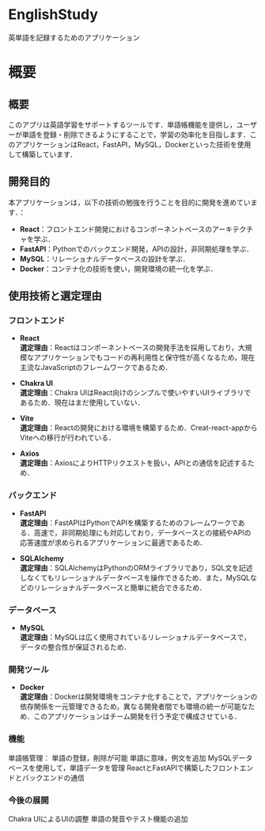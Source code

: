 # EnglishStudy
英単語を記録するためのアプリケーション

# 概要
## 概要
このアプリは英語学習をサポートするツールです．単語帳機能を提供し，ユーザーが単語を登録・削除できるようにすることで，学習の効率化を目指します．このアプリケーションはReact，FastAPI，MySQL，Dockerといった技術を使用して構築しています．

## 開発目的
本アプリケーションは，以下の技術の勉強を行うことを目的に開発を進めています．：

- **React**：フロントエンド開発におけるコンポーネントベースのアーキテクチャを学ぶ．
- **FastAPI**：Pythonでのバックエンド開発，APIの設計，非同期処理を学ぶ．
- **MySQL**：リレーショナルデータベースの設計を学ぶ．
- **Docker**：コンテナ化の技術を使い，開発環境の統一化を学ぶ．

## 使用技術と選定理由

### フロントエンド
- **React**  
  **選定理由**：Reactはコンポーネントベースの開発手法を採用しており，大規模なアプリケーションでもコードの再利用性と保守性が高くなるため，現在主流なJavaScriptのフレームワークであるため．

- **Chakra UI**  
  **選定理由**：Chakra UIはReact向けのシンプルで使いやすいUIライブラリであるため．現在はまだ使用していない．

- **Vite**  
  **選定理由**：Reactの開発における環境を構築するため．Creat-react-appからViteへの移行が行われている．
  
- **Axios**  
  **選定理由**：AxiosによりHTTPリクエストを扱い，APIとの通信を記述するため．
  
### バックエンド
- **FastAPI**  
  **選定理由**：FastAPIはPythonでAPIを構築するためのフレームワークである．高速で，非同期処理にも対応しており，データベースとの接続やAPIの応答速度が求められるアプリケーションに最適であるため．
  
- **SQLAlchemy**  
  **選定理由**：SQLAlchemyはPythonのORMライブラリであり，SQL文を記述しなくてもリレーショナルデータベースを操作できるため．また，MySQLなどのリレーショナルデータベースと簡単に統合できるため．

### データベース
- **MySQL**  
  **選定理由**：MySQLは広く使用されているリレーショナルデータベースで，データの整合性が保証されるため．

### 開発ツール
- **Docker**  
  **選定理由**：Dockerは開発環境をコンテナ化することで，アプリケーションの依存関係を一元管理できるため，異なる開発者間でも環境の統一が可能なため．このアプリケーションはチーム開発を行う予定で構成させている．


### 機能

単語帳管理：
        単語の登録，削除が可能
        単語に意味，例文を追加
    MySQLデータベースを使用して，単語データを管理
    ReactとFastAPIで構築したフロントエンドとバックエンドの通信

### 今後の展開

Chakra UIによるUIの調整
単語の発音やテスト機能の追加

